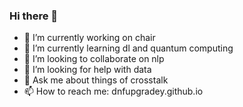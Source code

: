 ### Hi there 👋

- 🔭 I’m currently working on chair
- 🌱 I’m currently learning dl and quantum computing
- 👯 I’m looking to collaborate on nlp
- 🤔 I’m looking for help with data 
- 💬 Ask me about things of crosstalk
- 📫 How to reach me: dnfupgradey.github.io
 
